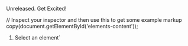 Unreleased. Get Excited! 


// Inspect your inspector and then use this to get some example markup
copy(document.getElementById('elements-content'));


1. Select an element`
